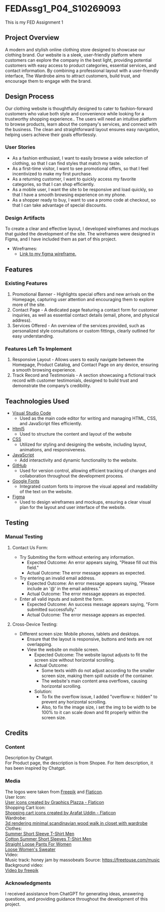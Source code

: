 # FEDAssg1_P04_S10269093
This is my FED Assignment 1

## **Project Overview**
A modern and stylish online clothing store designed to showcase our clothing brand. Our website is a sleek, user-friendly platform where customers can explore the company in the best light, providing potential customers with easy access to product categories, essential services, and contact information. By combining a professional layout with a user-friendly interface, The Wardrobe aims to attract customers, build trust, and encourage them to engage with the brand.

## **Design Process**
Our clothing website is thoughtfully designed to cater to fashion-forward customers who value both style and convenience while looking for a trustworthy shopping experience..
The users  will need an intuitive platform to browse products, learn about the company's services, and connect with the business. The clean and straightforward layout ensures easy navigation, helping users achieve their goals effortlessly.

### **User Stories** 
- As a fashion enthusiast, I want to easily browse a wide selection of clothing, so that I can find styles that match my taste.
- As a first-time visitor, I want to see promotional offers, so that I feel incentivized to make my first purchase.
- As a returning customer, I want to quickly access my favorite categories, so that I can shop efficiently.
- As a mobile user, I want the site to be responsive and load quickly, so that I have a smooth browsing experience on my phone.
- As a shopper ready to buy, I want to use a promo code at checkout, so that I can take advantage of special discounts.

### **Design Artifacts** 
To create a clear and effective layout, I developed wireframes and mockups that guided the development of the site. 
The wireframes were designed in Figma, and I have included them as part of this project.
- Wireframes:
    - [Link to my figma wireframe.](https://www.figma.com/design/crNTc248qpr9ooDQAEb2OH/Assig1-Low-Fidelity-Website?node-id=0-1&t=pFooKpCisHWv8Q6d-1)

## **Features**
### **Existing Features**
1. Promotional Banner - Highlights special offers and new arrivals on the Homepage, capturing user attention and encouraging them to explore more of the site.
2. Contact Page - A dedicated page featuring a contact form for customer inquiries, as well as essential contact details (email, phone, and physical address).
3. Services Offered - An overview of the services provided, such as personalized style consultations or custom fittings, clearly outlined for easy understanding. 

### **Features Left To Implement**
1. Responsive Layout - Allows users to easily navigate between the Homepage, Product Catalog, and Contact Page on any device, ensuring a smooth browsing experience.
2. Track Record and Testimonials - A section showcasing a fictional track record with customer testimonials, designed to build trust and demonstrate the company’s credibility.

## **Teachnologies Used**
- [Visual Studio Code](https://code.visualstudio.com/)
    - Used as the main code editor for writing and managing HTML, CSS, and JavaScript files efficiently.
- [Html5](https://marketplace.visualstudio.com/items?itemName=sidthesloth.html5-boilerplate)
    - Used to structure the content and layout of the website
- [CSS](https://www.w3.org/Style/CSS/)
    - Utilized for styling and designing the website, including layout, animations, and responsiveness.
- [JavaScript](https://www.javascript.com/)
    - Add interactivity and dynamic functionality to the website.
- [GitHub](https://github.com/)
    - Used for version control, allowing efficient tracking of changes and collaboration throughout the development process.
- [Google Fonts](https://fonts.google.com/)
    - Integrated custom fonts to improve the visual appeal and readability of the text on the website.
- [Figma](https://www.figma.com/)
    - Used to design wireframes and mockups, ensuring a clear visual plan for the layout and user interface of the website.

## **Testing**
### **Manual Testing**
1. Contact Us Form:  
    - Try Submiting the form without entering any information.
        - Expected Outcome: An error appears saying, "Please fill out this field."
        - Actual Outcome: The error message appears as expected.  
    - Try entering an invalid email address.
        - Expected Outcome: An error message appears saying, "Please include an '@' in  the email address."
        - Actual Outcome: The error message appears as expected.  
    - Enter all valid inputs and submit the form.
        - Expected Outcome: An success message appears saying, "Form submitted successfully."
        - Actual Outcome: The error message appears as expected.  

2. Cross-Device Testing:  
    - Different screen size: Mobile phones, tablets and desktops.
        - Ensure that the layout is responsive, buttons and texts are not overlapping.
        - View the website on mobile screen.
            - Expected Outcome: The website layout adjusts to fit the screen size without horizontal scrolling.
            - Actual Outcome: 
                - Some texts width do not adjust according to the smaller screen size, making them spill outside of the  container.
                - The website's main content area overflows, causing horizontal scrolling.
            - Solution: 
                - To fix the overflow issue, I added "overflow-x: hidden" to prevent any horizontal scrolling.  
                - Also, to fix the image size, i set the img to be width to be 100% to it can scale down and fit properly within the screen size.

## **Credits**
### **Content**
Description by Chatgpt.  
For Product page, the description is from Shopee.
For Item description, it has been inspired by Chatgpt.

### **Media**
The logos were taken from [Freepik](https://www.freepik.com/) and [Flaticon](https://www.flaticon.com/).  
User Icon:  
<a href="https://www.flaticon.com/free-icons/user" title="user icons">User icons created by Graphics Plazza - 
Flaticon</a>  
Shopping Cart Icon:  
<a href="https://www.flaticon.com/free-icons/shopping-cart" title="shopping cart icons">Shopping cart icons created by Arafat Uddin - Flaticon</a>  
Wardrobe:  
<a href="https://www.freepik.com/free-photo/3d-rendering-minimal-scandinavian-wood-walk-closet-with-wardrobe_78013357.htm#fromView=search&page=1&position=14&uuid=2bbd26f9-2987-4c8a-a5a3-46ac215e01f8">3d rendering minimal scandinavian wood walk in closet with wardrobe</a>  
Clothes:  
<a href="https://shopee.sg/Summer-Ice-Silk-Short-Sleeve-T-shirt-Men%27s-2021-New-Fashion-Brand-T-shirt-Inner-Half-Sleeve-Top-Clothes-Men%27s-T-i.1006220784.28208690901?sp_atk=17100706-8997-4065-b0da-c894fa801c2f&xptdk=17100706-8997-4065-b0da-c894fa801c2f">Summer Short Sleeve T-Shirt Men</a>  
<a href="https://shopee.sg/100-cotton-summer-short-sleeve-T-shirt-men%27s-2-new-wash-to-do-old-heavy-half-sleeve-fashion-clothes-i.484422913.26056395734?sp_atk=3b831707-1132-4b9a-9132-39103873f9fd&xptdk=3b831707-1132-4b9a-9132-39103873f9fd">Cotton Summer Short Sleeves T-Shirt Men</a>  
<a href="https://shopee.sg/Straight-Loose-Corduroy-Pants-for-Women-Korean-American-Retro-Ins-Versatile-Casual-Trousers-i.1006220784.24371983359?sp_atk=93cc9b36-db22-4f61-8f2e-8bcb625f73c6&xptdk=93cc9b36-db22-4f61-8f2e-8bcb625f73c6">Straight Loose Pants For Women</a>  
<a href="https://shopee.sg/IELGY-Loose-Women%27s-sweater-Long-sleeves-All-match-V-neck-Autumn-White-Sweater-Commuting-i.16572352.3659675209?sp_atk=780b09d9-93b8-4ee8-a170-d39f3448ed25&xptdk=780b09d9-93b8-4ee8-a170-d39f3448ed25">Loose Women's Sweater</a>  
Video:  
Music track: honey jam by massobeats Source: https://freetouse.com/music  
Background video:  
<a href="https://www.freepik.com/free-video/motion-graphic-gradient-black-background-with-wavy-lines_3295043#fromView=search&page=2&position=48&uuid=a0ad35bf-8f99-42d1-b085-5119d4f8344f">Video by freepik</a>  

### **Acknowledgments**
I received assistance from ChatGPT for generating ideas, answering questions, and providing guidance throughout the development of this project.